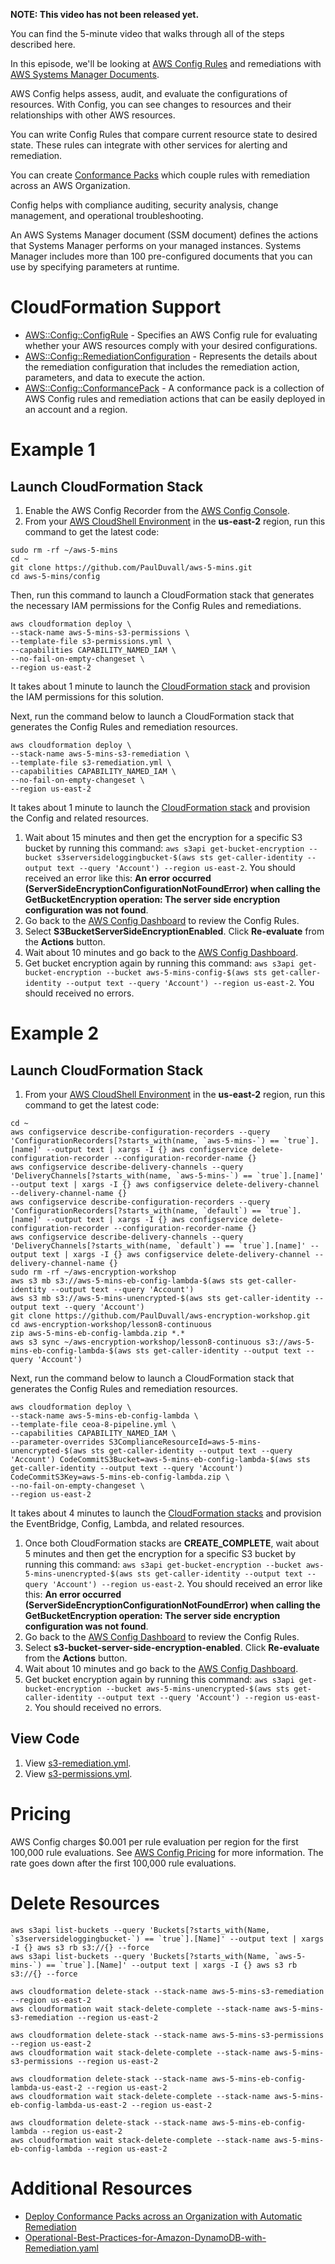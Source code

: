 **NOTE: This video has not been released yet.**

You can find the 5-minute video that walks through all of the steps described here. 

In this episode, we'll be looking at [AWS Config Rules](https://docs.aws.amazon.com/config/latest/developerguide/evaluate-config_use-managed-rules.html) and remediations with [AWS Systems Manager Documents](https://docs.aws.amazon.com/systems-manager/latest/userguide/sysman-ssm-docs.html).

AWS Config helps assess, audit, and evaluate the configurations of resources. With Config, you can see changes to resources and their relationships with other AWS resources. 

You can write Config Rules that compare current resource state to desired state. These rules can integrate with other services for alerting and remediation. 

You can create [Conformance Packs](https://docs.aws.amazon.com/config/latest/developerguide/conformance-packs.html) which couple rules with remediation across an AWS Organization.

Config helps with compliance auditing, security analysis, change management, and operational troubleshooting.

An AWS Systems Manager document (SSM document) defines the actions that Systems Manager performs on your managed instances. Systems Manager includes more than 100 pre-configured documents that you can use by specifying parameters at runtime.

# CloudFormation Support
* [AWS::Config::ConfigRule](https://docs.aws.amazon.com/AWSCloudFormation/latest/UserGuide/aws-resource-config-configrule.html) - Specifies an AWS Config rule for evaluating whether your AWS resources comply with your desired configurations. 
* [AWS::Config::RemediationConfiguration](https://docs.aws.amazon.com/AWSCloudFormation/latest/UserGuide/aws-resource-config-remediationconfiguration.html) - Represents the details about the remediation configuration that includes the remediation action, parameters, and data to execute the action.
* [AWS::Config::ConformancePack](https://docs.aws.amazon.com/AWSCloudFormation/latest/UserGuide/aws-resource-config-conformancepack.html) - A conformance pack is a collection of AWS Config rules and remediation actions that can be easily deployed in an account and a region.

# Example 1

## Launch CloudFormation Stack
1. Enable the AWS Config Recorder from the [AWS Config Console](https://us-east-2.console.aws.amazon.com/config/home?region=us-east-2#/dashboard).
1. From your [AWS CloudShell Environment](https://us-east-2.console.aws.amazon.com/cloudshell/home?region=us-east-2#) in the **us-east-2** region, run this command to get the latest code: 

```
sudo rm -rf ~/aws-5-mins
cd ~
git clone https://github.com/PaulDuvall/aws-5-mins.git
cd aws-5-mins/config
```

Then, run this command to launch a CloudFormation stack that generates the necessary IAM permissions for the Config Rules and remediations.

```
aws cloudformation deploy \
--stack-name aws-5-mins-s3-permissions \
--template-file s3-permissions.yml \
--capabilities CAPABILITY_NAMED_IAM \
--no-fail-on-empty-changeset \
--region us-east-2
```

It takes about 1 minute to launch the [CloudFormation stack](https://us-east-2.console.aws.amazon.com/cloudformation/home?region=us-east-2#/stacks) and provision the IAM permissions for this solution.

Next, run the command below to launch a CloudFormation stack that generates the Config Rules and remediation resources.

```
aws cloudformation deploy \
--stack-name aws-5-mins-s3-remediation \
--template-file s3-remediation.yml \
--capabilities CAPABILITY_NAMED_IAM \
--no-fail-on-empty-changeset \
--region us-east-2
```

It takes about 1 minute to launch the [CloudFormation stack](https://us-east-2.console.aws.amazon.com/cloudformation/home?region=us-east-2#/stacks) and provision the Config and related resources.

<!--1. Create a new S3 bucket by running this command: `aws s3 mb s3://aws-5-mins-config-$(aws sts get-caller-identity --output text --query 'Account') --region us-east-2`.-->
1. Wait about 15 minutes and then get the encryption for a specific S3 bucket by running this command: `aws s3api get-bucket-encryption --bucket s3serversideloggingbucket-$(aws sts get-caller-identity --output text --query 'Account') --region us-east-2`. You should received an error like this: **An error occurred (ServerSideEncryptionConfigurationNotFoundError) when calling the GetBucketEncryption operation: The server side encryption configuration was not found**.
1. Go back to the [AWS Config Dashboard](https://us-east-2.console.aws.amazon.com/config/home?region=us-east-2#/rules) to review the Config Rules.
1. Select **S3BucketServerSideEncryptionEnabled**. Click **Re-evaluate** from the **Actions** button. 
1. Wait about 10 minutes and go back to the [AWS Config Dashboard](https://us-east-2.console.aws.amazon.com/config/home?region=us-east-2#/rules).
1. Get bucket encryption again by running this command: `aws s3api get-bucket-encryption --bucket aws-5-mins-config-$(aws sts get-caller-identity --output text --query 'Account') --region us-east-2`. You should received no errors.


# Example 2

## Launch CloudFormation Stack
1. From your [AWS CloudShell Environment](https://us-east-2.console.aws.amazon.com/cloudshell/home?region=us-east-2#) in the **us-east-2** region, run this command to get the latest code: 

```
cd ~
aws configservice describe-configuration-recorders --query 'ConfigurationRecorders[?starts_with(name, `aws-5-mins-`) == `true`].[name]' --output text | xargs -I {} aws configservice delete-configuration-recorder --configuration-recorder-name {}
aws configservice describe-delivery-channels --query 'DeliveryChannels[?starts_with(name, `aws-5-mins-`) == `true`].[name]' --output text | xargs -I {} aws configservice delete-delivery-channel --delivery-channel-name {}
aws configservice describe-configuration-recorders --query 'ConfigurationRecorders[?starts_with(name, `default`) == `true`].[name]' --output text | xargs -I {} aws configservice delete-configuration-recorder --configuration-recorder-name {}
aws configservice describe-delivery-channels --query 'DeliveryChannels[?starts_with(name, `default`) == `true`].[name]' --output text | xargs -I {} aws configservice delete-delivery-channel --delivery-channel-name {}
sudo rm -rf ~/aws-encryption-workshop
aws s3 mb s3://aws-5-mins-eb-config-lambda-$(aws sts get-caller-identity --output text --query 'Account')
aws s3 mb s3://aws-5-mins-unencrypted-$(aws sts get-caller-identity --output text --query 'Account')
git clone https://github.com/PaulDuvall/aws-encryption-workshop.git
cd aws-encryption-workshop/lesson8-continuous
zip aws-5-mins-eb-config-lambda.zip *.*
aws s3 sync ~/aws-encryption-workshop/lesson8-continuous s3://aws-5-mins-eb-config-lambda-$(aws sts get-caller-identity --output text --query 'Account')
```

Next, run the command below to launch a CloudFormation stack that generates the Config Rules and remediation resources.

```
aws cloudformation deploy \
--stack-name aws-5-mins-eb-config-lambda \
--template-file ceoa-8-pipeline.yml \
--capabilities CAPABILITY_NAMED_IAM \
--parameter-overrides S3ComplianceResourceId=aws-5-mins-unencrypted-$(aws sts get-caller-identity --output text --query 'Account') CodeCommitS3Bucket=aws-5-mins-eb-config-lambda-$(aws sts get-caller-identity --output text --query 'Account') CodeCommitS3Key=aws-5-mins-eb-config-lambda.zip \
--no-fail-on-empty-changeset \
--region us-east-2
```

It takes about 4 minutes to launch the [CloudFormation stacks](https://us-east-2.console.aws.amazon.com/cloudformation/home?region=us-east-2#/stacks) and provision the EventBridge, Config, Lambda, and related resources.

1. Once both CloudFormation stacks are **CREATE_COMPLETE**, wait about 5 minutes and then get the encryption for a specific S3 bucket by running this command: `aws s3api get-bucket-encryption --bucket aws-5-mins-unencrypted-$(aws sts get-caller-identity --output text --query 'Account') --region us-east-2`. You should received an error like this: **An error occurred (ServerSideEncryptionConfigurationNotFoundError) when calling the GetBucketEncryption operation: The server side encryption configuration was not found**.
1. Go back to the [AWS Config Dashboard](https://us-east-2.console.aws.amazon.com/config/home?region=us-east-2#/rules) to review the Config Rules.
1. Select **s3-bucket-server-side-encryption-enabled**. Click **Re-evaluate** from the **Actions** button. 
1. Wait about 10 minutes and go back to the [AWS Config Dashboard](https://us-east-2.console.aws.amazon.com/config/home?region=us-east-2#/rules).
1. Get bucket encryption again by running this command: `aws s3api get-bucket-encryption --bucket aws-5-mins-unencrypted-$(aws sts get-caller-identity --output text --query 'Account') --region us-east-2`. You should received no errors.

## View Code
1. View [s3-remediation.yml](https://github.com/PaulDuvall/aws-5-mins/blob/main/config/s3-remediation.yml).
1. View [s3-permissions.yml](https://github.com/PaulDuvall/aws-5-mins/blob/main/config/s3-permissions.yml).

# Pricing
AWS Config charges $0.001 per rule evaluation per region for the first 100,000 rule evaluations. See [AWS Config Pricing](https://aws.amazon.com/config/pricing/) for more information. The rate goes down after the first 100,000 rule evaluations.

# Delete Resources

```
aws s3api list-buckets --query 'Buckets[?starts_with(Name, `s3serversideloggingbucket-`) == `true`].[Name]' --output text | xargs -I {} aws s3 rb s3://{} --force
aws s3api list-buckets --query 'Buckets[?starts_with(Name, `aws-5-mins-`) == `true`].[Name]' --output text | xargs -I {} aws s3 rb s3://{} --force

aws cloudformation delete-stack --stack-name aws-5-mins-s3-remediation --region us-east-2
aws cloudformation wait stack-delete-complete --stack-name aws-5-mins-s3-remediation --region us-east-2

aws cloudformation delete-stack --stack-name aws-5-mins-s3-permissions --region us-east-2
aws cloudformation wait stack-delete-complete --stack-name aws-5-mins-s3-permissions --region us-east-2

aws cloudformation delete-stack --stack-name aws-5-mins-eb-config-lambda-us-east-2 --region us-east-2
aws cloudformation wait stack-delete-complete --stack-name aws-5-mins-eb-config-lambda-us-east-2 --region us-east-2

aws cloudformation delete-stack --stack-name aws-5-mins-eb-config-lambda --region us-east-2
aws cloudformation wait stack-delete-complete --stack-name aws-5-mins-eb-config-lambda --region us-east-2

```

# Additional Resources
* [Deploy Conformance Packs across an Organization with Automatic Remediation](https://aws.amazon.com/blogs/mt/deploying-conformance-packs-across-an-organization-with-automatic-remediation/)
* [Operational-Best-Practices-for-Amazon-DynamoDB-with-Remediation.yaml](https://github.com/awslabs/aws-config-rules/blob/master/aws-config/Operational-Best-Practices-for-Amazon-DynamoDB-with-Remediation.yaml)